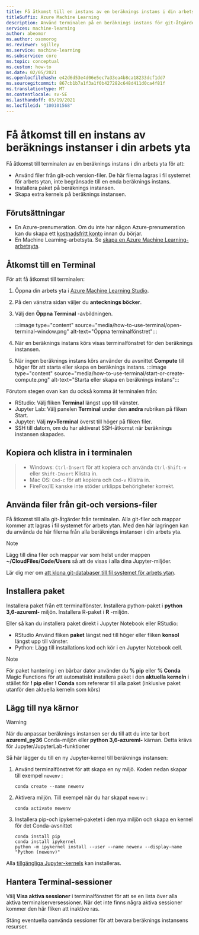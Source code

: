 ```yaml
---
title: Få åtkomst till en instans av en beräknings instans i din arbets yta
titleSuffix: Azure Machine Learning
description: Använd terminalen på en beräknings instans för git-åtgärder för att installera paket och lägga till kernels.
services: machine-learning
author: abeomor
ms.author: osomorog
ms.reviewer: sgilley
ms.service: machine-learning
ms.subservice: core
ms.topic: conceptual
ms.custom: how-to
ms.date: 02/05/2021
ms.openlocfilehash: e42d6d53e4d06e5ec7a33ea4b8ca18233dcf1dd7
ms.sourcegitcommit: 867cb1b7a1f3a1f0b427282c648d411d0ca4f81f
ms.translationtype: MT
ms.contentlocale: sv-SE
ms.lasthandoff: 03/19/2021
ms.locfileid: "100101568"
---
```

# <a name="access-a-compute-instance-terminal-in-your-workspace"></a>Få åtkomst till en instans av beräknings instanser i din arbets yta

Få åtkomst till terminalen av en beräknings instans i din arbets yta för att:

* Använd filer från git-och version-filer. De här filerna lagras i fil systemet för arbets ytan, inte begränsade till en enda beräknings instans.
* Installera paket på beräknings instansen.
* Skapa extra kernels på beräknings instansen.

## <a name="prerequisites"></a>Förutsättningar

* En Azure-prenumeration. Om du inte har någon Azure-prenumeration kan du skapa ett [kostnadsfritt konto](https://aka.ms/AMLFree) innan du börjar.
* En Machine Learning-arbetsyta. Se [skapa en Azure Machine Learning-arbetsyta](how-to-manage-workspace.md).

## <a name="access-a-terminal"></a>Åtkomst till en Terminal

För att få åtkomst till terminalen:

1. Öppna din arbets yta i [Azure Machine Learning Studio](https://ml.azure.com).
1. På den vänstra sidan väljer du **antecknings böcker**.
1. Välj den **Öppna Terminal** -avbildningen.

    :::image type="content" source="media/how-to-use-terminal/open-terminal-window.png" alt-text="Öppna terminalfönstret":::

1. När en beräknings instans körs visas terminalfönstret för den beräknings instansen.
1. När ingen beräknings instans körs använder du avsnittet **Compute** till höger för att starta eller skapa en beräknings instans.
    :::image type="content" source="media/how-to-use-terminal/start-or-create-compute.png" alt-text="Starta eller skapa en beräknings instans":::

Förutom stegen ovan kan du också komma åt terminalen från:

* RStudio: Välj fliken **Terminal** längst upp till vänster.
* Jupyter Lab: Välj panelen **Terminal** under den **andra** rubriken på fliken Start.
* Jupyter: Välj **ny>Terminal** överst till höger på fliken filer.
* SSH till datorn, om du har aktiverat SSH-åtkomst när beräknings instansen skapades.

## <a name="copy-and-paste-in-the-terminal"></a>Kopiera och klistra in i terminalen

> * Windows: `Ctrl-Insert` för att kopiera och använda `Ctrl-Shift-v` eller `Shift-Insert` Klistra in.
> * Mac OS: `Cmd-c` för att kopiera och `Cmd-v` Klistra in.
> * FireFox/IE kanske inte stöder urklipps behörigheter korrekt.

## <a name="use-files-from-git-and-version-files"></a><a name=git></a> Använda filer från git-och versions-filer

Få åtkomst till alla git-åtgärder från terminalen. Alla git-filer och mappar kommer att lagras i fil systemet för arbets ytan. Med den här lagringen kan du använda de här filerna från alla beräknings instanser i din arbets yta.

> [!NOTE]
> Lägg till dina filer och mappar var som helst under mappen **~/CloudFiles/Code/Users** så att de visas i alla dina Jupyter-miljöer.

Lär dig mer om [att klona git-databaser till fil systemet för arbets ytan](concept-train-model-git-integration.md#clone-git-repositories-into-your-workspace-file-system).

## <a name="install-packages"></a>Installera paket

 Installera paket från ett terminalfönster. Installera python-paket i **python 3,6-azureml-** miljön.  Installera R-paket i **R** -miljön.

Eller så kan du installera paket direkt i Jupyter Notebook eller RStudio:

* RStudio Använd fliken **paket** längst ned till höger eller fliken **konsol** längst upp till vänster.  
* Python: Lägg till installations kod och kör i en Jupyter Notebook cell.

> [!NOTE]
> För paket hantering i en bärbar dator använder du **% pip** eller **% Conda** Magic Functions för att automatiskt installera paket i den **aktuella kerneln** i stället för **! pip** eller **! Conda** som refererar till alla paket (inklusive paket utanför den aktuella kerneln som körs)

## <a name="add-new-kernels"></a>Lägg till nya kärnor

> [!WARNING]
>  När du anpassar beräknings instansen ser du till att du inte tar bort **azureml_py36** Conda-miljön eller **python 3,6-azureml-** kärnan. Detta krävs för Jupyter/JupyterLab-funktioner

Så här lägger du till en ny Jupyter-kernel till beräknings instansen:

1. Använd terminalfönstret för att skapa en ny miljö.  Koden nedan skapar till exempel `newenv` :

    ```shell
    conda create --name newenv
    ```

1. Aktivera miljön.  Till exempel när du har skapat `newenv` :

    ```shell
    conda activate newenv
    ```

1. Installera pip-och ipykernel-paketet i den nya miljön och skapa en kernel för det Conda-avsnittet

    ```shell
    conda install pip
    conda install ipykernel
    python -m ipykernel install --user --name newenv --display-name "Python (newenv)"
    ```

Alla [tillgängliga Jupyter-kernels](https://github.com/jupyter/jupyter/wiki/Jupyter-kernels) kan installeras.

## <a name="manage-terminal-sessions"></a>Hantera Terminal-sessioner

 Välj **Visa aktiva sessioner** i terminalfönstret för att se en lista över alla aktiva terminalserversessioner. När det inte finns några aktiva sessioner kommer den här fliken att inaktive ras.

Stäng eventuella oanvända sessioner för att bevara beräknings instansens resurser.